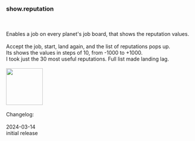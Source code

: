 ### show.reputation
<br>
<br>
Enables a job on every planet's job board, that shows the reputation values.<br>
<br>
Accept the job, start, land again, and the list of reputations pops up.<br>
Its shows the values in steps of 10, from -1000 to +1000.<br>
I took just the 30 most useful reputations. Full list made landing lag.<br>
<br>
<img src='https://raw.githubusercontent.com/zuckung/endless-sky-plugins/master/myplugins/show.reputation/screenshot.jpg' width='100'>
<br>
<br>
Changelog:<br>
<br>
2024-03-14<br>
initial release<br>

